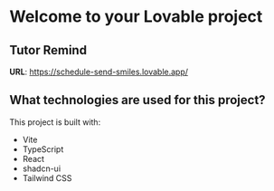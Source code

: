 # Welcome to your Lovable project

## Tutor Remind

**URL**: https://schedule-send-smiles.lovable.app/

## What technologies are used for this project?

This project is built with:

- Vite
- TypeScript
- React
- shadcn-ui
- Tailwind CSS
